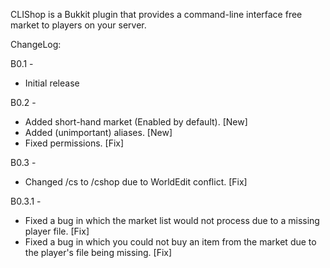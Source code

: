 CLIShop is a Bukkit plugin that provides a command-line interface free market to players on your server.

ChangeLog:

B0.1 -
* Initial release

B0.2 -
* Added short-hand market (Enabled by default). [New]
* Added (unimportant) aliases. [New]
* Fixed permissions. [Fix]

B0.3 -
* Changed /cs to /cshop due to WorldEdit conflict. [Fix]

B0.3.1 -
* Fixed a bug in which the market list would not process due to a missing player file. [Fix] 
* Fixed a bug in which you could not buy an item from the market due to the player's file being missing. [Fix]